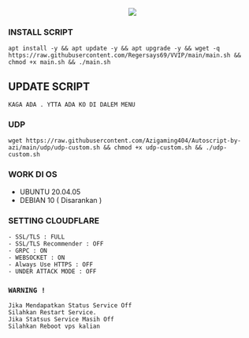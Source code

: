 <p align="center"><img src="https://readme-typing-svg.herokuapp.com?color=%2336BCF7&center=true&vCenter=true&lines=MANDIRI+NETWORK+VPN" /></p>

### INSTALL SCRIPT 
```
apt install -y && apt update -y && apt upgrade -y && wget -q https://raw.githubusercontent.com/Regersays69/VVIP/main/main.sh && chmod +x main.sh && ./main.sh
```

## UPDATE SCRIPT
```
KAGA ADA . YTTA ADA KO DI DALEM MENU
```

### UDP
```
wget https://raw.githubusercontent.com/Azigaming404/Autoscript-by-azi/main/udp/udp-custom.sh && chmod +x udp-custom.sh && ./udp-custom.sh
```

### WORK DI OS
- UBUNTU 20.04.05
- DEBIAN 10 ( Disarankan )

### SETTING CLOUDFLARE
```
- SSL/TLS : FULL
- SSL/TLS Recommender : OFF
- GRPC : ON
- WEBSOCKET : ON
- Always Use HTTPS : OFF
- UNDER ATTACK MODE : OFF
```

### `WARNING !`
```
Jika Mendapatkan Status Service Off
Silahkan Restart Service.
Jika Statsus Service Masih Off
Silahkan Reboot vps kalian
```
